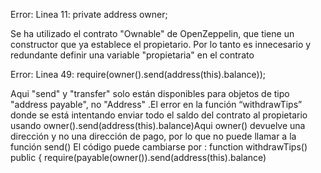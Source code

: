 Error: Linea 11: private address owner;

Se ha utilizado el contrato "Ownable" de OpenZeppelin, que tiene un constructor que ya establece el propietario. Por lo tanto es innecesario y redundante definir una variable "propietaria" en el contrato

Error: Linea 49: require(owner().send(address(this).balance));

Aqui  "send" y "transfer" solo están disponibles para objetos de tipo "address payable", no "Address" .El error en la función “withdrawTips” donde se está intentando enviar todo el saldo del contrato al propietario usando owner().send(address(this).balance)Aqui owner() devuelve una dirección y no una dirección de pago, por lo que no puede llamar a la función send()
El código puede cambiarse por :
function withdrawTips() public {
require(payable(owner()).send(address(this).balance)

